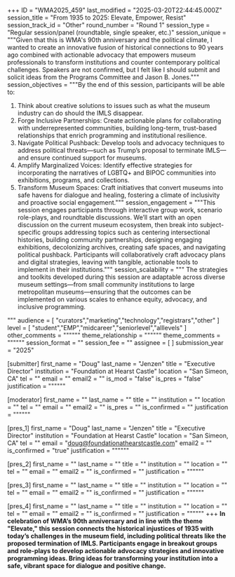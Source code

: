 +++
ID = "WMA2025_459"
last_modified = "2025-03-20T22:44:45.000Z"
session_title = "From 1935 to 2025: Elevate, Empower, Resist"
session_track_id = "Other"
round_number = "Round 1"
session_type = "Regular session/panel (roundtable, single speaker, etc.)"
session_unique = """Given that this is WMA's 90th anniversary and the political climate, I wanted to create an innovative fusion of historical connections to 90 years ago combined with actionable advocacy that empowers museum professionals to transform institutions and counter contemporary political challenges.  Speakers are not confirmed, but I felt like I should submit and solicit ideas from the Programs Committee and Jason B. Jones."""
session_objectives = """By the end of this session, participants will be able to:
1.   Think about creative solutions to issues such as what the museum industry can do should the IMLS disappear. 
2. Forge Inclusive Partnerships: Create actionable plans for collaborating with underrepresented communities, building long-term, trust-based relationships that enrich programming and institutional resilience.
3. Navigate Political Pushback: Develop tools and advocacy techniques to address political threats—such as Trump’s proposal to terminate IMLS—and ensure continued support for museums.
4.   Amplify Marginalized Voices: Identify effective strategies for incorporating the narratives of LGBTQ+ and BIPOC communities into exhibitions, programs, and collections.
5. Transform Museum Spaces: Craft initiatives that convert museums into safe havens for dialogue and healing, fostering a climate of inclusivity and proactive social engagement."""
session_engagement = """This session engages participants through interactive group work, scenario role-plays, and roundtable discussions. We’ll start with an open discussion on the current museum ecosystem, then break into subject-specific groups addressing topics such as centering intersectional histories, building community partnerships, designing engaging exhibitions, decolonizing archives, creating safe spaces, and navigating political pushback. Participants will collaboratively craft advocacy plans and digital strategies, leaving with tangible, actionable tools to implement in their institutions."""
session_scalability = """  The strategies and toolkits developed during this session are adaptable across diverse museum settings—from small community institutions to large metropolitan museums—ensuring that the outcomes can be implemented on various scales to enhance equity, advocacy, and inclusive programming.

"""
audience = [ "curators","marketing","technology","registrars","other" ]
level = [ "student","EMP","midcareer","seniorlevel","alllevels" ]
other_comments = """"""
theme_relationship = """"""
theme_comments = """"""
session_format = ""
session_fee = ""
assignee = [  ]
submission_year = "2025"

[submitter]
first_name = "Doug"
last_name = "Jenzen"
title = "Executive Director"
institution = "Foundation at Hearst Castle"
location = "San Simeon, CA"
tel = ""
email = ""
email2 = ""
is_mod = "false"
is_pres = "false"
justification = """"""

[moderator]
first_name = ""
last_name = ""
title = ""
institution = ""
location = ""
tel = ""
email = ""
email2 = ""
is_pres = ""
is_confirmed = ""
justification = """"""

[pres_1]
first_name = "Doug"
last_name = "Jenzen"
title = "Executive Director"
institution = "Foundation at Hearst Castle"
location = "San Simeon, CA"
tel = ""
email = "doug@foundationathearstcastle.com"
email2 = ""
is_confirmed = "true"
justification = """"""

[pres_2]
first_name = ""
last_name = ""
title = ""
institution = ""
location = ""
tel = ""
email = ""
email2 = ""
is_confirmed = ""
justification = """"""

[pres_3]
first_name = ""
last_name = ""
title = ""
institution = ""
location = ""
tel = ""
email = ""
email2 = ""
is_confirmed = ""
justification = """"""

[pres_4]
first_name = ""
last_name = ""
title = ""
institution = ""
location = ""
tel = ""
email = ""
email2 = ""
is_confirmed = ""
justification = """"""
+++
**In celebration of WMA’s 90th anniversary and in line with the theme "Elevate," this session connects the historical injustices of 1935 with today’s challenges in the museum field, including political threats like the proposed termination of IMLS. Participants engage in breakout groups and role-plays to develop actionable advocacy strategies and innovative programming ideas. Bring ideas for transforming your institution into a safe, vibrant space for dialogue and positive change.**
